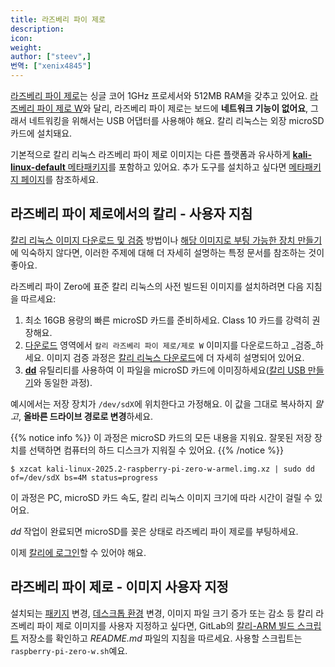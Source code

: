```yaml
---
title: 라즈베리 파이 제로
description:
icon:
weight:
author: ["steev",]
번역: ["xenix4845"]
---
```


[라즈베리 파이 제로](https://www.raspberrypi.org/products/raspberry-pi-zero/)는 싱글 코어 1GHz 프로세서와 512MB RAM을 갖추고 있어요. [라즈베리 파이 제로 W](/docs/arm/raspberry-pi-zero/)와 달리, 라즈베리 파이 제로는 보드에 **네트워크 기능이 없어요**, 그래서 네트워킹을 위해서는 USB 어댑터를 사용해야 해요. 칼리 리눅스는 외장 microSD 카드에 설치돼요.

기본적으로 칼리 리눅스 라즈베리 파이 제로 이미지는 다른 플랫폼과 유사하게 [**kali-linux-default** 메타패키지](/docs/general-use/metapackages/)를 포함하고 있어요. 추가 도구를 설치하고 싶다면 [메타패키지 페이지](/docs/general-use/metapackages/)를 참조하세요.

## 라즈베리 파이 제로에서의 칼리 - 사용자 지침

[칼리 리눅스 이미지 다운로드 및 검증](/docs/introduction/download-official-kali-linux-images/) 방법이나 [해당 이미지로 부팅 가능한 장치 만들기](/docs/usb/live-usb-install-with-windows/)에 익숙하지 않다면, 이러한 주제에 대해 더 자세히 설명하는 특정 문서를 참조하는 것이 좋아요.

라즈베리 파이 Zero에 표준 칼리 리눅스의 사전 빌드된 이미지를 설치하려면 다음 지침을 따르세요:

1. 최소 16GB 용량의 빠른 microSD 카드를 준비하세요. Class 10 카드를 강력히 권장해요.
2. [다운로드](/get-kali/) 영역에서 `칼리 라즈베리 파이 제로/제로 W` 이미지를 다운로드하고 _검증_하세요. 이미지 검증 과정은 [칼리 리눅스 다운로드](/docs/introduction/download-official-kali-linux-images/)에 더 자세히 설명되어 있어요.
3. **[dd](https://manpages.debian.org/testing/coreutils/dd.1.en.html)** 유틸리티를 사용하여 이 파일을 microSD 카드에 이미징하세요([칼리 USB 만들기](/docs/usb/live-usb-install-with-windows/)와 동일한 과정).

예시에서는 저장 장치가 `/dev/sdX`에 위치한다고 가정해요. 이 값을 그대로 복사하지 _말고_, **올바른 드라이브 경로로 변경**하세요.

{{% notice info %}}
이 과정은 microSD 카드의 모든 내용을 지워요. 잘못된 저장 장치를 선택하면 컴퓨터의 하드 디스크가 지워질 수 있어요.
{{% /notice %}}

```console
$ xzcat kali-linux-2025.2-raspberry-pi-zero-w-armel.img.xz | sudo dd of=/dev/sdX bs=4M status=progress
```

이 과정은 PC, microSD 카드 속도, 칼리 리눅스 이미지 크기에 따라 시간이 걸릴 수 있어요.

_dd_ 작업이 완료되면 microSD를 꽂은 상태로 라즈베리 파이 제로를 부팅하세요.

이제 [칼리에 로그인](/docs/introduction/default-credentials/)할 수 있어야 해요.

## 라즈베리 파이 제로 - 이미지 사용자 지정

설치되는 [패키지](/docs/general-use/metapackages/) 변경, [데스크톱 환경](/docs/general-use/switching-desktop-environments/) 변경, 이미지 파일 크기 증가 또는 감소 등 칼리 라즈베리 파이 제로 이미지를 사용자 지정하고 싶다면, GitLab의 [칼리-ARM 빌드 스크립트](https://gitlab.com/kalilinux/build-scripts/kali-arm) 저장소를 확인하고 _README.md_ 파일의 지침을 따르세요. 사용할 스크립트는 `raspberry-pi-zero-w.sh`예요.
